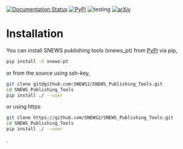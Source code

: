 [![Documentation Status](https://readthedocs.org/projects/snews-publishing-tools/badge/?version=latest)](https://snews-publishing-tools.readthedocs.io/en/latest/?badge=latest)
[![PyPI](https://img.shields.io/pypi/v/snews_pt)](https://pypi.org/project/snews_pt/)
![testing](https://github.com/SNEWS2/SNEWS_Publishing_Tools/actions/workflows/ubuntu22-py311-312.yml/badge.svg)
[![arXiv](https://img.shields.io/badge/arXiv-1234.56789-b31b1b.svg)](https://arxiv.org/abs/2406.17743)

# Installation

You can install SNEWS publishing tools (snews_pt) from [PyPi](https://pypi.org/project/snews-pt/) via pip, 
```bash
pip install -U snews-pt
```
 
or from the source using ssh-key,
```bash
git clone git@github.com:SNEWS2/SNEWS_Publishing_Tools.git
cd SNEWS_Publishing_Tools
pip install ./ --user
```

or using https
```bash
git clone https://github.com/SNEWS2/SNEWS_Publishing_Tools.git
cd SNEWS_Publishing_Tools
pip install ./ --user
```
.
